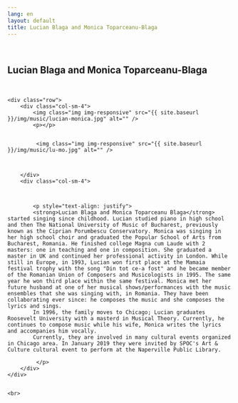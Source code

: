 ```yaml
---
lang: en
layout: default
title: Lucian Blaga and Monica Toparceanu-Blaga
---
```

<br>
<div class="container">
    <h2>Lucian Blaga and Monica Toparceanu-Blaga</h2>
    <br>

    <div class="row">
        <div class="col-sm-4">
            <img class="img img-responsive" src="{{ site.baseurl }}/img/music/lucian-monica.jpg" alt="" />
            <p></p>
            

             <img class="img img-responsive" src="{{ site.baseurl }}/img/music/lu-mo.jpg" alt="" />
          
            

        </div> 
        <div class="col-sm-4"> 



            <p style="text-align: justify">
            <strong>Lucian Blaga and Monica Toparceanu Blaga</strong> started singing since childhood. Lucian studied piano in high school and then The National University of Music of Bucharest, previously known as the Ciprian Porumbescu Conservatory. Monica was singing in her high school choir and graduated the Popular School of Arts from Bucharest, Romania. He finished college Magna cum Laude with 2 masters: one in teaching and one in composition. She graduated a master in UK and continued her professional activity in London. While still in Europe, in 1993, Lucian won first place at the Mamaia festival trophy with the song "Din tot ce-a fost" and he became member of the Romanian Union of Composers and Musicologists in 1995. The same year he won third place within the same festival. Monica met her future husband at one of her musical shows/performances with the music ensembles that she was singing with, in Romania. They have been collaborating ever since: he composes the music and she composes the lyrics and sings.
            In 1996, the family moves to Chicago; Lucian graduates Roosevelt University with a masterd in Musical Theory. Currently, he continues to compose music while his wife, Monica writes the lyrics and accompanies him vocally.
            Currently, they are involved in many cultural events organized in Chicago area. In January 2019 they were invited by SPOC's Art & Culture cultural event to perform at the Naperville Public Library. 

             </p>
        </div>
    </div>

    
    <br>   
</div>
<br>
<br>